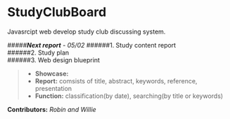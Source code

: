 # StudyClubBoard
Javasrcipt web develop study club discussing system.

#####___Next report___ - _05/02_
######1. Study content report    
######2. Study plan    
######3. Web design blueprint    
> * __Showcase:__   
> * __Report:__ comsists of title, abstract, keywords, reference, presentation   
> * __Function:__ classification(by date), searching(by title or keywords)   

__Contributors:__ _Robin and Willie_
